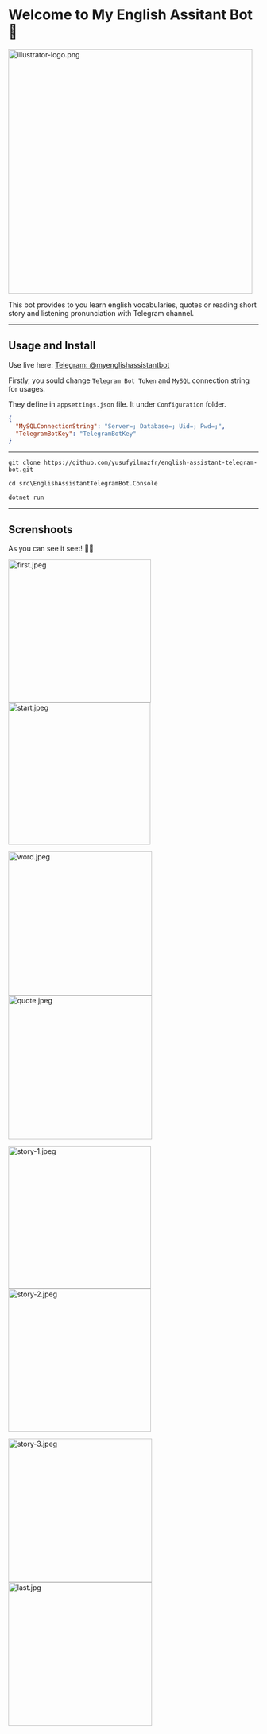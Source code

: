 # Welcome to My English Assitant Bot👋

<img title="" src="./screenshots/illustrator-logo.png" alt="illustrator-logo.png" data-align="center" width="491">

This bot provides to you learn english vocabularies, quotes or reading short story and listening pronunciation with Telegram channel.

---



## Usage and Install

Use live here: [Telegram: @myenglishassistantbot](https://t.me/myenglishassistantbot)

Firstly, you sould change `Telegram Bot Token` and `MySQL` connection string for usages.

They define in `appsettings.json` file. It under `Configuration` folder.

```json
{
  "MySQLConnectionString": "Server=; Database=; Uid=; Pwd=;",
  "TelegramBotKey": "TelegramBotKey"
}
```

---

`git clone https://github.com/yusufyilmazfr/english-assistant-telegram-bot.git`

`cd src\EnglishAssistantTelegramBot.Console`

`dotnet run`



---



## Screnshoots

As you can see it seet! 💝🎉

<img title="" src="./screenshots/first.jpeg" alt="first.jpeg" data-align="inline" width="287"><img title="" src="./screenshots/start.jpeg" alt="start.jpeg" width="286">

<img title="" src="./screenshots/word.jpeg" alt="word.jpeg" width="289"><img title="" src="./screenshots/quote.jpeg" alt="quote.jpeg" width="289">

<img title="" src="./screenshots/story-1.jpeg" alt="story-1.jpeg" width="287"><img title="" src="./screenshots/story-2.jpeg" alt="story-2.jpeg" width="287">

<img title="" src="./screenshots/story-3.jpeg" alt="story-3.jpeg" width="289"><img title="" src="./screenshots/last.jpg" alt="last.jpg" width="289">
